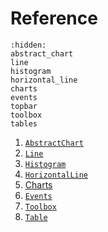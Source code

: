 # Reference

```{toctree}
:hidden:
abstract_chart
line
histogram
horizontal_line
charts
events
topbar
toolbox
tables

```


1. [`AbstractChart`](#AbstractChart)
2. [`Line`](#Line)
3. [`Histogram`](#Histogram)
3. [`HorizontalLine`](#HorizontalLine)
4. [Charts](#charts)
5. [`Events`](./events.md)
6. [`Toolbox`](#ToolBox)
7. [`Table`](#Table)